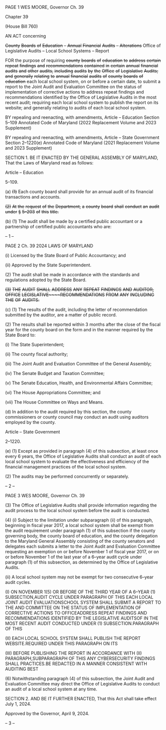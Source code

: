 PAGE 1
WES MOORE, Governor Ch. 39

Chapter 39

(House Bill 760)

AN ACT concerning

~~County~~ ~~Boards~~ ~~of~~ ~~Education~~ ~~–~~ ~~Annual~~ ~~Financial~~ ~~Audits~~ ~~–~~ ~~Alterations~~
Office of Legislative Audits – Local School Systems – Report

FOR the purpose of requiring ~~county~~ ~~boards~~ ~~of~~ ~~education~~ ~~to~~ ~~address~~ ~~certain~~ ~~repeat~~ ~~findings~~
~~and~~ ~~recommendations~~ ~~contained~~ ~~in~~ ~~certain~~ ~~annual~~ ~~financial~~ ~~audits~~ ~~and~~ ~~other~~ ~~audits,~~
~~including~~ ~~audits~~ ~~by~~ ~~the~~ ~~Office~~ ~~of~~ ~~Legislative~~ ~~Audits;~~ ~~and~~ ~~generally~~ ~~relating~~ ~~to~~ ~~annual~~
~~financial~~ ~~audits~~ ~~of~~ ~~county~~ ~~boards~~ ~~of~~ ~~education~~ each local school system, on or before
a certain date, to submit a report to the Joint Audit and Evaluation Committee on
the status of implementation of corrective actions to address repeat findings and
recommendations identified by the Office of Legislative Audits in the most recent
audit; requiring each local school system to publish the report on its website; and
generally relating to audits of each local school system.

BY repealing and reenacting, with amendments,
Article – Education
Section 5–109
Annotated Code of Maryland
(2022 Replacement Volume and 2023 Supplement)

BY repealing and reenacting, with amendments,
Article – State Government
Section 2–1220(e)
Annotated Code of Maryland
(2021 Replacement Volume and 2023 Supplement)

SECTION 1. BE IT ENACTED BY THE GENERAL ASSEMBLY OF MARYLAND,
That the Laws of Maryland read as follows:

Article – Education

5–109.

(a) ~~(1)~~ Each county board shall provide for an annual audit of its financial
transactions and accounts.

~~(2)~~ ~~At~~ ~~the~~ ~~request~~ ~~of~~ ~~the~~ ~~Department,~~ ~~a~~ ~~county~~ ~~board~~ ~~shall~~ ~~conduct~~ ~~an~~ ~~audit~~
~~under~~ ~~§~~ ~~5–203~~ ~~of~~ ~~this~~ ~~title.~~

(b) (1) The audit shall be made by a certified public accountant or a
partnership of certified public accountants who are:

– 1 –

PAGE 2
Ch. 39 2024 LAWS OF MARYLAND

(i) Licensed by the State Board of Public Accountancy; and

(ii) Approved by the State Superintendent.

(2) The audit shall be made in accordance with the standards and
regulations adopted by the State Board.

~~(3)~~ ~~THE~~ ~~AUDIT~~ ~~SHALL~~ ~~ADDRESS~~ ~~ANY~~ ~~REPEAT~~ ~~FINDINGS~~ ~~AND~~
~~AUDITOR,~~ ~~OFFICE~~ ~~LEGISLATIVE~~~~RECOMMENDATIONS~~ ~~FROM~~ ~~ANY~~ ~~INCLUDING~~ ~~THE~~ ~~OF~~
~~AUDITS.~~

(c) (1) The results of the audit, including the letter of recommendation
submitted by the auditor, are a matter of public record.

(2) The results shall be reported within 3 months after the close of the fiscal
year for the county board on the form and in the manner required by the State Board to:

(i) The State Superintendent;

(ii) The county fiscal authority;

(iii) The Joint Audit and Evaluation Committee of the General
Assembly;

(iv) The Senate Budget and Taxation Committee;

(v) The Senate Education, Health, and Environmental Affairs
Committee;

(vi) The House Appropriations Committee; and

(vii) The House Committee on Ways and Means.

(d) In addition to the audit required by this section, the county commissioners or
county council may conduct an audit using auditors employed by the county.

Article – State Government

2–1220.

(e) (1) Except as provided in paragraph (4) of this subsection, at least once
every 6 years, the Office of Legislative Audits shall conduct an audit of each local school
system to evaluate the effectiveness and efficiency of the financial management practices
of the local school system.

(2) The audits may be performed concurrently or separately.

– 2 –

PAGE 3
WES MOORE, Governor Ch. 39

(3) The Office of Legislative Audits shall provide information regarding the
audit process to the local school system before the audit is conducted.

(4) (i) Subject to the limitation under subparagraph (ii) of this
paragraph, beginning in fiscal year 2017, a local school system shall be exempt from the
audit requirement under paragraph (1) of this subsection if the county governing body, the
county board of education, and the county delegation to the Maryland General Assembly
consisting of the county senators and delegates each submits a letter to the Joint Audit and
Evaluation Committee requesting an exemption on or before November 1 of fiscal year
2017, or on or before November 1 of the last year of a 6–year audit cycle under paragraph
(1) of this subsection, as determined by the Office of Legislative Audits.

(ii) A local school system may not be exempt for two consecutive
6–year audit cycles.

(I) ON NOVEMBER 1(5) OR BEFORE OF THE THIRD YEAR OF A
6–YEAR (1) SUBSECTION,AUDIT CYCLE UNDER PARAGRAPH OF THIS EACH LOCAL
JOINT AUDIT EVALUATIONSCHOOL SYSTEM SHALL SUBMIT A REPORT TO THE AND
COMMITTEE ON THE STATUS OF IMPLEMENTATION OF CORRECTIVE ACTIONS TO
OFFICEADDRESS REPEAT FINDINGS AND RECOMMENDATIONS IDENTIFIED BY THE
LEGISLATIVE AUDITSOF IN THE MOST RECENT AUDIT CONDUCTED UNDER
(1) SUBSECTION.PARAGRAPH OF THIS

(II) EACH LOCAL SCHOOL SYSTEM SHALL PUBLISH THE REPORT
WEBSITE.REQUIRED UNDER THIS PARAGRAPH ON ITS

(III) BEFORE PUBLISHING THE REPORT IN ACCORDANCE WITH
(II) PARAGRAPH,SUBPARAGRAPH OF THIS ANY CYBERSECURITY FINDINGS SHALL
PRACTICES.BE REDACTED IN A MANNER CONSISTENT WITH AUDITING BEST

(6) Notwithstanding paragraph (4) of this subsection, the Joint Audit and
Evaluation Committee may direct the Office of Legislative Audits to conduct an audit of a
local school system at any time.

SECTION 2. AND BE IT FURTHER ENACTED, That this Act shall take effect July
1, 2024.

Approved by the Governor, April 9, 2024.

– 3 –